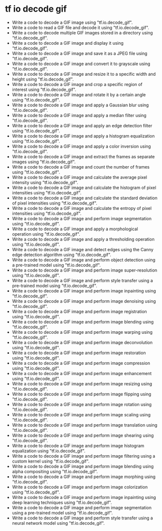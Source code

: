 # tf io decode gif

- Write a code to decode a GIF image using "tf.io.decode_gif".
- Write a code to read a GIF file and decode it using "tf.io.decode_gif".
- Write a code to decode multiple GIF images stored in a directory using "tf.io.decode_gif".
- Write a code to decode a GIF image and display it using "tf.io.decode_gif".
- Write a code to decode a GIF image and save it as a JPEG file using "tf.io.decode_gif".
- Write a code to decode a GIF image and convert it to grayscale using "tf.io.decode_gif".
- Write a code to decode a GIF image and resize it to a specific width and height using "tf.io.decode_gif".
- Write a code to decode a GIF image and crop a specific region of interest using "tf.io.decode_gif".
- Write a code to decode a GIF image and rotate it by a certain angle using "tf.io.decode_gif".
- Write a code to decode a GIF image and apply a Gaussian blur using "tf.io.decode_gif".
- Write a code to decode a GIF image and apply a median filter using "tf.io.decode_gif".
- Write a code to decode a GIF image and apply an edge detection filter using "tf.io.decode_gif".
- Write a code to decode a GIF image and apply a histogram equalization using "tf.io.decode_gif".
- Write a code to decode a GIF image and apply a color inversion using "tf.io.decode_gif".
- Write a code to decode a GIF image and extract the frames as separate images using "tf.io.decode_gif".
- Write a code to decode a GIF image and count the number of frames using "tf.io.decode_gif".
- Write a code to decode a GIF image and calculate the average pixel intensity using "tf.io.decode_gif".
- Write a code to decode a GIF image and calculate the histogram of pixel intensities using "tf.io.decode_gif".
- Write a code to decode a GIF image and calculate the standard deviation of pixel intensities using "tf.io.decode_gif".
- Write a code to decode a GIF image and calculate the entropy of pixel intensities using "tf.io.decode_gif".
- Write a code to decode a GIF image and perform image segmentation using "tf.io.decode_gif".
- Write a code to decode a GIF image and apply a morphological operation using "tf.io.decode_gif".
- Write a code to decode a GIF image and apply a thresholding operation using "tf.io.decode_gif".
- Write a code to decode a GIF image and detect edges using the Canny edge detection algorithm using "tf.io.decode_gif".
- Write a code to decode a GIF image and perform object detection using a pre-trained model using "tf.io.decode_gif".
- Write a code to decode a GIF image and perform image super-resolution using "tf.io.decode_gif".
- Write a code to decode a GIF image and perform style transfer using a pre-trained model using "tf.io.decode_gif".
- Write a code to decode a GIF image and perform image inpainting using "tf.io.decode_gif".
- Write a code to decode a GIF image and perform image denoising using "tf.io.decode_gif".
- Write a code to decode a GIF image and perform image registration using "tf.io.decode_gif".
- Write a code to decode a GIF image and perform image blending using "tf.io.decode_gif".
- Write a code to decode a GIF image and perform image warping using "tf.io.decode_gif".
- Write a code to decode a GIF image and perform image deconvolution using "tf.io.decode_gif".
- Write a code to decode a GIF image and perform image restoration using "tf.io.decode_gif".
- Write a code to decode a GIF image and perform image compression using "tf.io.decode_gif".
- Write a code to decode a GIF image and perform image enhancement using "tf.io.decode_gif".
- Write a code to decode a GIF image and perform image resizing using "tf.io.decode_gif".
- Write a code to decode a GIF image and perform image flipping using "tf.io.decode_gif".
- Write a code to decode a GIF image and perform image rotation using "tf.io.decode_gif".
- Write a code to decode a GIF image and perform image scaling using "tf.io.decode_gif".
- Write a code to decode a GIF image and perform image translation using "tf.io.decode_gif".
- Write a code to decode a GIF image and perform image shearing using "tf.io.decode_gif".
- Write a code to decode a GIF image and perform image histogram equalization using "tf.io.decode_gif".
- Write a code to decode a GIF image and perform image filtering using a custom kernel using "tf.io.decode_gif".
- Write a code to decode a GIF image and perform image blending using alpha compositing using "tf.io.decode_gif".
- Write a code to decode a GIF image and perform image morphing using "tf.io.decode_gif".
- Write a code to decode a GIF image and perform image colorization using "tf.io.decode_gif".
- Write a code to decode a GIF image and perform image inpainting using deep learning techniques using "tf.io.decode_gif".
- Write a code to decode a GIF image and perform image segmentation using a pre-trained model using "tf.io.decode_gif".
- Write a code to decode a GIF image and perform style transfer using a neural network model using "tf.io.decode_gif".